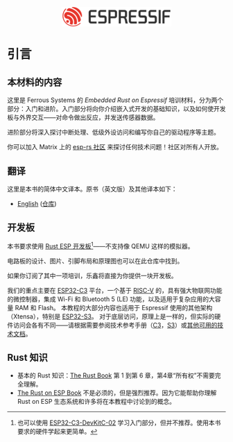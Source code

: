 <p style="text-align:center;"><img src="./assets/esp-logo-black.svg" width="50%"></p>

# 引言

## 本材料的内容

这里是 Ferrous Systems 的 *Embedded Rust on Espressif* 培训材料，分为两个部分：入门和进阶。入门部分将向你介绍嵌入式开发的基础知识，以及如何使开发板与外界交互——对命令做出反应，并发送传感器数据。

进阶部分将深入探讨中断处理、低级外设访问和编写你自己的驱动程序等主题。

你可以加入 Matrix 上的 [esp-rs 社区](https://matrix.to/#/#esp-rs:matrix.org) 来探讨任何技术问题！社区对所有人开放。

## 翻译

这里是本书的简体中文译本。原书（英文版）及其他译本如下：

- [English](https://esp-rs.github.io/std-training/) ([仓库](https://github.com/esp-rs/std-training/))

## 开发板

本书要求使用 [Rust ESP 开发板](https://github.com/esp-rs/esp-rust-board)[^note]——不支持像 QEMU 这样的模拟器。


电路板的设计、图片、引脚布局和原理图也可以在此仓库中找到。

如果你订阅了其中一项培训，乐鑫将直接为你提供一块开发板。

我们的重点主要在 [ESP32-C3](https://www.espressif.com/en/products/socs/esp32-c3) 平台，一个基于 [RISC-V](https://riscv.org/) 的，具有强大物联网功能的微控制器，集成 Wi-Fi 和 Bluetooth 5 (LE) 功能，以及适用于复杂应用的大容量 RAM 和 Flash。 本教程的大部分内容也适用于 Espressif 使用的其他架构（Xtensa），特别是 [ESP32-S3](https://www.espressif.com/en/products/socs/esp32-s3)。 对于底层访问，原理上是一样的，但实际的硬件访问会各有不同——请根据需要参阅技术参考手册（[C3](https://www.espressif.com/sites/default/files/documentation/esp32-c3_technical_reference_manual_en.pdf)，[S3](https://www.espressif.com/sites/default/files/documentation/esp32-s3_technical_reference_manual_en.pdf)）或[其他可用的技术文档](https://www.espressif.com/en/support/documents/technical-documents)。

## Rust 知识

- 基本的 Rust 知识：[The Rust Book](https://doc.rust-lang.org/book/) 第 1 到第 6 章，第4章“所有权”不需要完全理解。
- [The Rust on ESP Book](https://esp-rs.github.io/book/) 不是必须的，但是强烈推荐。因为它能帮助你理解 Rust on ESP 生态系统和许多将在本教程中讨论到的概念。

[^note]: 也可以使用 [ESP32-C3-DevKitC-02](https://docs.espressif.com/projects/esp-idf/en/latest/esp32c3/hw-reference/esp32c3/user-guide-devkitc-02.html) 学习入门部分，但并不推荐。使用本书要求的硬件学起来更简单。

